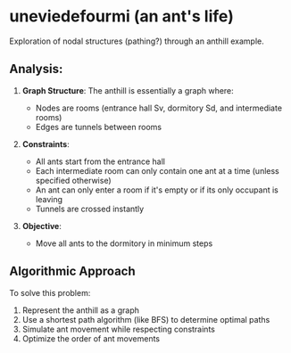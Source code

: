 # uneviedefourmi (an ant's life)
Exploration of nodal structures (pathing?) through an anthill example.

## Analysis:

1. **Graph Structure**: The anthill is essentially a graph where:
   - Nodes are rooms (entrance hall Sv, dormitory Sd, and intermediate rooms)
   - Edges are tunnels between rooms

2. **Constraints**:
   - All ants start from the entrance hall
   - Each intermediate room can only contain one ant at a time (unless specified otherwise)
   - An ant can only enter a room if it's empty or if its only occupant is leaving
   - Tunnels are crossed instantly

3. **Objective**:
   - Move all ants to the dormitory in minimum steps

## Algorithmic Approach

To solve this problem:

1. Represent the anthill as a graph
2. Use a shortest path algorithm (like BFS) to determine optimal paths
3. Simulate ant movement while respecting constraints
4. Optimize the order of ant movements